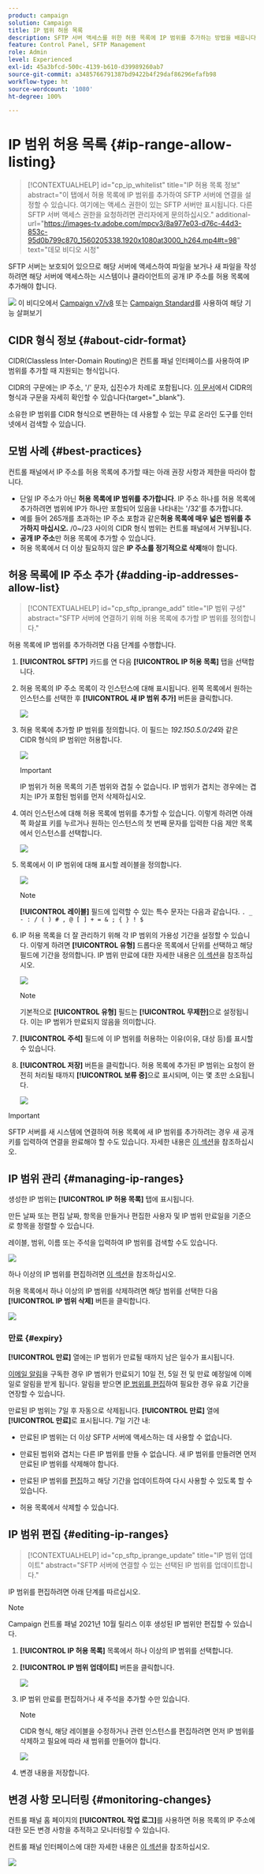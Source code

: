 ```yaml
---
product: campaign
solution: Campaign
title: IP 범위 허용 목록
description: SFTP 서버 액세스를 위한 허용 목록에 IP 범위를 추가하는 방법을 배웁니다.
feature: Control Panel, SFTP Management
role: Admin
level: Experienced
exl-id: 45a3bfcd-500c-4139-b610-d39989260ab7
source-git-commit: a3485766791387bd9422b4f29daf86296efafb98
workflow-type: ht
source-wordcount: '1080'
ht-degree: 100%

---
```


# IP 범위 허용 목록 {#ip-range-allow-listing}

>[!CONTEXTUALHELP]
>id="cp_ip_whitelist"
>title="IP 허용 목록 정보"
>abstract="이 탭에서 허용 목록에 IP 범위를 추가하여 SFTP 서버에 연결을 설정할 수 있습니다. 여기에는 액세스 권한이 있는 SFTP 서버만 표시됩니다. 다른 SFTP 서버 액세스 권한을 요청하려면 관리자에게 문의하십시오."
>additional-url="https://images-tv.adobe.com/mpcv3/8a977e03-d76c-44d3-853c-95d0b799c870_1560205338.1920x1080at3000_h264.mp4#t=98" text="데모 비디오 시청"

SFTP 서버는 보호되어 있으므로 해당 서버에 액세스하여 파일을 보거나 새 파일을 작성하려면 해당 서버에 액세스하는 시스템이나 클라이언트의 공개 IP 주소를 허용 목록에 추가해야 합니다.

![](assets/do-not-localize/how-to-video.png) 이 비디오에서 [Campaign v7/v8](https://experienceleague.adobe.com/docs/campaign-classic-learn/control-panel/sftp-management/adding-ip-range-to-allow-list.html?lang=ko#sftp-management) 또는 [Campaign Standard](https://experienceleague.adobe.com/docs/campaign-standard-learn/control-panel/sftp-management/adding-ip-range-to-allow-list.html?lang=ko#sftp-management)를 사용하여 해당 기능 살펴보기

## CIDR 형식 정보 {#about-cidr-format}

CIDR(Classless Inter-Domain Routing)은 컨트롤 패널 인터페이스를 사용하여 IP 범위를 추가할 때 지원되는 형식입니다.

CIDR의 구문에는 IP 주소, &#39;/&#39; 문자, 십진수가 차례로 포함됩니다. [이 문서](https://whatismyipaddress.com/cidr)에서 CIDR의 형식과 구문을 자세히 확인할 수 있습니다{target="_blank"}.

소유한 IP 범위를 CIDR 형식으로 변환하는 데 사용할 수 있는 무료 온라인 도구를 인터넷에서 검색할 수 있습니다.

## 모범 사례 {#best-practices}

컨트롤 패널에서 IP 주소를 허용 목록에 추가할 때는 아래 권장 사항과 제한을 따라야 합니다.

* 단일 IP 주소가 아닌 **허용 목록에 IP 범위를 추가합니다**. IP 주소 하나를 허용 목록에 추가하려면 범위에 IP가 하나만 포함되어 있음을 나타내는 &#39;/32&#39;를 추가합니다.
* 예를 들어 265개를 초과하는 IP 주소 포함과 같은&#x200B;**허용 목록에 매우 넓은 범위를 추가하지 마십시오.** /0~/23 사이의 CIDR 형식 범위는 컨트롤 패널에서 거부됩니다.
* **공개 IP 주소**&#x200B;만 허용 목록에 추가할 수 있습니다.
* 허용 목록에서 더 이상 필요하지 않은 **IP 주소를 정기적으로 삭제**&#x200B;해야 합니다.

## 허용 목록에 IP 주소 추가 {#adding-ip-addresses-allow-list}

>[!CONTEXTUALHELP]
>id="cp_sftp_iprange_add"
>title="IP 범위 구성"
>abstract="SFTP 서버에 연결하기 위해 허용 목록에 추가할 IP 범위를 정의합니다."

허용 목록에 IP 범위를 추가하려면 다음 단계를 수행합니다.

1. **[!UICONTROL SFTP]** 카드를 연 다음 **[!UICONTROL IP 허용 목록]** 탭을 선택합니다.
1. 허용 목록의 IP 주소 목록이 각 인스턴스에 대해 표시됩니다. 왼쪽 목록에서 원하는 인스턴스를 선택한 후 **[!UICONTROL 새 IP 범위 추가]** 버튼을 클릭합니다.

   ![](assets/control_panel_add_range.png)

1. 허용 목록에 추가할 IP 범위를 정의합니다. 이 필드는 *192.150.5.0/24*&#x200B;와 같은 CIDR 형식의 IP 범위만 허용합니다.

   ![](assets/control_panel_add_range4.png)

   >[!IMPORTANT]
   >
   >IP 범위가 허용 목록의 기존 범위와 겹칠 수 없습니다. IP 범위가 겹치는 경우에는 겹치는 IP가 포함된 범위를 먼저 삭제하십시오.

1. 여러 인스턴스에 대해 허용 목록에 범위를 추가할 수 있습니다. 이렇게 하려면 아래쪽 화살표 키를 누르거나 원하는 인스턴스의 첫 번째 문자를 입력한 다음 제안 목록에서 인스턴스를 선택합니다.

   ![](assets/control_panel_add_range3.png)

1. 목록에서 이 IP 범위에 대해 표시할 레이블을 정의합니다.

   ![](assets/control_panel_add_range2.png)

   >[!NOTE]
   >
   >**[!UICONTROL 레이블]** 필드에 입력할 수 있는 특수 문자는 다음과 같습니다.
   > `. _ - : / ( ) # , @ [ ] + = & ; { } ! $`

1. IP 허용 목록을 더 잘 관리하기 위해 각 IP 범위의 가용성 기간을 설정할 수 있습니다. 이렇게 하려면 **[!UICONTROL 유형]** 드롭다운 목록에서 단위를 선택하고 해당 필드에 기간을 정의합니다. IP 범위 만료에 대한 자세한 내용은 [이 섹션](#expiry)을 참조하십시오.

   ![](assets/control_panel_add_range5.png)

   >[!NOTE]
   >
   >기본적으로 **[!UICONTROL 유형]** 필드는 **[!UICONTROL 무제한]**&#x200B;으로 설정됩니다. 이는 IP 범위가 만료되지 않음을 의미합니다.

1. **[!UICONTROL 주석]** 필드에 이 IP 범위를 허용하는 이유(이유, 대상 등)를 표시할 수 있습니다.

1. **[!UICONTROL 저장]** 버튼을 클릭합니다. 허용 목록에 추가된 IP 범위는 요청이 완전히 처리될 때까지 **[!UICONTROL 보류 중]**&#x200B;으로 표시되며, 이는 몇 초만 소요됩니다.

   ![](assets/control_panel_add_range6.png)

>[!IMPORTANT]
>
>SFTP 서버를 새 시스템에 연결하여 허용 목록에 새 IP 범위를 추가하려는 경우 새 공개 키를 입력하여 연결을 완료해야 할 수도 있습니다. 자세한 내용은 [이 섹션](key-management.md)을 참조하십시오.

## IP 범위 관리 {#managing-ip-ranges}

생성한 IP 범위는 **[!UICONTROL IP 허용 목록]** 탭에 표시됩니다.

만든 날짜 또는 편집 날짜, 항목을 만들거나 편집한 사용자 및 IP 범위 만료일을 기준으로 항목을 정렬할 수 있습니다.

레이블, 범위, 이름 또는 주석을 입력하여 IP 범위를 검색할 수도 있습니다.

![](assets/control_panel_allow_list_sort.png)

하나 이상의 IP 범위를 편집하려면 [이 섹션](#editing-ip-ranges)을 참조하십시오.

허용 목록에서 하나 이상의 IP 범위를 삭제하려면 해당 범위를 선택한 다음 **[!UICONTROL IP 범위 삭제]** 버튼을 클릭합니다.

![](assets/control_panel_delete_range.png)

### 만료 {#expiry}

**[!UICONTROL 만료]** 열에는 IP 범위가 만료될 때까지 남은 일수가 표시됩니다.

[이메일 알림](../../performance-monitoring/using/email-alerting.md)을 구독한 경우 IP 범위가 만료되기 10일 전, 5일 전 및 만료 예정일에 이메일로 알림을 받게 됩니다. 알림을 받으면 [IP 범위를 편집](#editing-ip-ranges)하여 필요한 경우 유효 기간을 연장할 수 있습니다.

만료된 IP 범위는 7일 후 자동으로 삭제됩니다. **[!UICONTROL 만료]** 열에 **[!UICONTROL 만료]**&#x200B;로 표시됩니다. 7일 기간 내:

* 만료된 IP 범위는 더 이상 SFTP 서버에 액세스하는 데 사용할 수 없습니다.

* 만료된 범위와 겹치는 다른 IP 범위를 만들 수 없습니다. 새 IP 범위를 만들려면 먼저 만료된 IP 범위를 삭제해야 합니다.

* 만료된 IP 범위를 [편집](#editing-ip-ranges)하고 해당 기간을 업데이트하여 다시 사용할 수 있도록 할 수 있습니다.

* 허용 목록에서 삭제할 수 있습니다.

## IP 범위 편집 {#editing-ip-ranges}

>[!CONTEXTUALHELP]
>id="cp_sftp_iprange_update"
>title="IP 범위 업데이트"
>abstract="SFTP 서버에 연결할 수 있는 선택된 IP 범위를 업데이트합니다."

IP 범위를 편집하려면 아래 단계를 따르십시오.

>[!NOTE]
>
>Campaign 컨트롤 패널 2021년 10월 릴리스 이후 생성된 IP 범위만 편집할 수 있습니다.

<!--Edition is not available for IP ranges that have been created before the Control Panel October 2021 release.-->

1. **[!UICONTROL IP 허용 목록]** 목록에서 하나 이상의 IP 범위를 선택합니다.

1. **[!UICONTROL IP 범위 업데이트]** 버튼을 클릭합니다.

   ![](assets/control_panel_edit_range.png)

1. IP 범위 만료를 편집하거나 새 주석을 추가할 수만 있습니다.

   >[!NOTE]
   >
   >CIDR 형식, 해당 레이블을 수정하거나 관련 인스턴스를 편집하려면 먼저 IP 범위를 삭제하고 필요에 따라 새 범위를 만들어야 합니다.

   ![](assets/control_panel_edit_range2.png)

1. 변경 내용을 저장합니다.

## 변경 사항 모니터링 {#monitoring-changes}

컨트롤 패널 홈 페이지의 **[!UICONTROL 작업 로그]**&#x200B;를 사용하면 허용 목록의 IP 주소에 대한 모든 변경 사항을 추적하고 모니터링할 수 있습니다.

컨트롤 패널 인터페이스에 대한 자세한 내용은 [이 섹션](../../discover/using/discovering-the-interface.md)을 참조하십시오.

![](assets/control_panel_ip_log.png)

